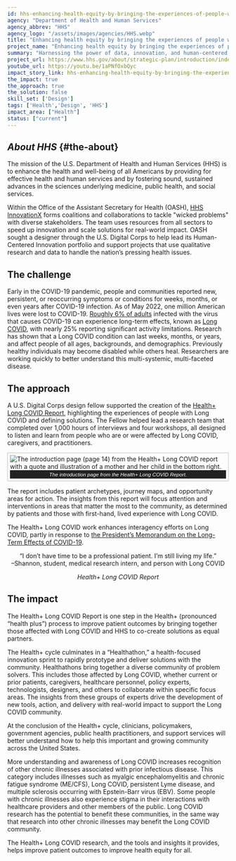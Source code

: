 ```yaml
---
id: hhs-enhancing-health-equity-by-bringing-the-experiences-of-people-with-Long-COVID
agency: "Department of Health and Human Services"
agency_abbrev: "HHS"
agency_logo: "/assets/images/agencies/HHS.webp"
title: "Enhancing health equity by bringing the experiences of people with Long COVID to the forefront of defining solutions"
project_name: "Enhancing health equity by bringing the experiences of people with Long COVID to the forefront of defining solutions"
summary: "Harnessing the power of data, innovation, and human-centered design to improve the health and well-being of all Americans at the Office of the Assistant Secretary for Health at the Department of Health and Human Services."
project_url: https://www.hhs.gov/about/strategic-plan/introduction/index.html
youtube_url: https://youtu.be/1aPNfOxbQyc
impact_story_link: hhs-enhancing-health-equity-by-bringing-the-experiences-of-people-with-Long-COVID
the_impact: true
the_approach: true
the_solution: false
skill_set: ['Design']
tags: ['Health','Design', 'HHS']
impact_area: ["Health"]
status: ["current"]
---
```


## *About HHS* {#the-about}

The mission of the U.S. Department of Health and Human Services (HHS) is to enhance the health and well-being of all Americans by providing for effective health and human services and by fostering sound, sustained advances in the sciences underlying medicine, public health, and social services. 

Within the Office of the Assistant Secretary for Health (OASH), [HHS InnovationX](https://www.hhs.gov/ash/osm/innovationx/index.html) forms coalitions and collaborations to tackle "wicked problems" with diverse stakeholders. The team uses resources from all sectors to speed up innovation and scale solutions for real-world impact. OASH sought a designer through the U.S. Digital Corps to help lead its Human-Centered Innovation portfolio and support projects that use qualitative research and data to handle the nation’s pressing health issues.

## The challenge
Early in the COVID-19 pandemic, people and communities reported new, persistent, or reoccurring symptoms or conditions for weeks, months, or even years after COVID-19 infection.
As of May 2022, one million American lives were lost to COVID-19. [Roughly 6% of adults](https://www.cdc.gov/mmwr/volumes/72/wr/mm7232a3.htm)  infected with the virus that causes COVID-19 can experience long-term effects, known as [Long COVID](https://www.cdc.gov/covid/long-term-effects/), with nearly 25% reporting significant activity limitations. Research has shown that a Long COVID condition can last weeks, months, or years, and affect people of all ages, backgrounds, and demographics. Previously healthy individuals may become disabled while others heal. Researchers are working quickly to better understand this multi-systemic, multi-faceted disease.

## The approach
A U.S. Digital Corps design fellow supported the creation of the [Health+ Long COVID Report](https://www.hhs.gov/sites/default/files/healthplus-long-covid-report.pdf), highlighting the experiences of people with Long COVID and defining solutions. The Fellow helped lead a research team that completed over 1,000 hours of interviews and four workshops, all designed to listen and learn from people who are or were affected by Long COVID, caregivers, and practitioners. 

<figure style="width=80%; border: thin #c0c0c0 solid;display: flex; flex-flow: column; padding: 5px; margin: auto;">
  <img src="{{site.baseurl}}/assets/images/projects/healthplus-long-covid-report-p14.webp" alt="The introduction page (page 14) from the Health+ Long COVID report with a quote and illustration of a mother and her child in the bottom right." />
  <figcaption style="background-color: #222; color: #fff; font: italic smaller sans-serif; padding: 3px; text-align: center;">
    The introduction page from the Health+ Long COVID Report.
  </figcaption>
</figure>

The report includes patient archetypes, journey maps, and opportunity areas for action. The insights from this report will focus attention and interventions in areas that matter the most to the community, as determined by patients and those with first-hand, lived experience with Long COVID.

The Health+ Long COVID work enhances interagency efforts on Long COVID, partly in response to [the President’s Memorandum on the Long-Term Effects of COVID-19](https://www.whitehouse.gov/briefing-room/presidential-actions/2022/04/05/memorandum-on-addressing-the-long-term-effects-of-covid-19/).

<div class="blog-quote-box" style="text-align:center;">
    <p>“I don’t have time to be a professional patient. I’m still living my life.” <br/>
        –Shannon, student, medical research intern, and person with Long COVID
    </p>
    <em>Health+ Long COVID Report</em>
</div>

## The impact

The Health+ Long COVID Report is one step in the Health+ (pronounced “health plus”) process to improve patient outcomes by bringing together those affected with Long COVID and HHS to co-create solutions as equal partners.

The Health+ cycle culminates in a “Healthathon,” a health-focused innovation sprint to rapidly prototype and deliver solutions with the community. Healthathons bring together a diverse community of problem solvers. This includes those affected by Long COVID, whether current or prior patients, caregivers, healthcare personnel, policy experts, technologists, designers, and others to collaborate within specific focus areas. The insights from these groups of experts drive the development of new tools, action, and delivery with real-world impact to support the Long COVID community.

At the conclusion of the Health+ cycle, clinicians, policymakers, government agencies, public health practitioners, and support services will better understand how to help this important and growing community across the United States.

More understanding and awareness of Long COVID increases recognition of other chronic illnesses associated with prior infectious disease. This category includes illnesses such as myalgic encephalomyelitis and chronic fatigue syndrome (ME/CFS), Long COVID, persistent Lyme disease, and multiple sclerosis occurring with Epstein-Barr virus (EBV). Some people with chronic illnesses also experience stigma in their interactions with healthcare providers and other members of the public. Long COVID research has the potential to benefit these communities, in the same way that research into other chronic illnesses may benefit the Long COVID community.

The Health+ Long COVID research, and the tools and insights it provides, helps improve patient outcomes to improve health equity for all. 


